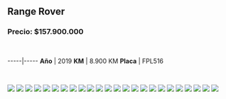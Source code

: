 ## Range Rover

### Precio: $157.900.000

<p>&nbsp;</p>

-----|-----
**Año** | 2019
**KM** | 8.900 KM
**Placa** | FPL516

<p>&nbsp;</p>

<img src="images/Land Rover Blue.jpeg?raw=true"/>
<img src="images/Land Rover Blue  - 18.jpeg?raw=true"/>
<img src="images/Land Rover Blue - 10.jpeg?raw=true"/>
<img src="images/Land Rover Blue - 11.jpeg?raw=true"/>
<img src="images/Land Rover Blue - 12.jpeg?raw=true"/>
<img src="images/Land Rover Blue - 13.jpeg?raw=true"/>
<img src="images/Land Rover Blue - 14.jpeg?raw=true"/>
<img src="images/Land Rover Blue - 15.jpeg?raw=true"/>
<img src="images/Land Rover Blue - 16.jpeg?raw=true"/>
<img src="images/Land Rover Blue - 17.jpeg?raw=true"/>
<img src="images/Land Rover Blue - 19.jpeg?raw=true"/>
<img src="images/Land Rover Blue - 2.jpeg?raw=true"/>
<img src="images/Land Rover Blue - 20.jpeg?raw=true"/>
<img src="images/Land Rover Blue - 21.jpeg?raw=true"/>
<img src="images/Land Rover Blue - 22.jpeg?raw=true"/>
<img src="images/Land Rover Blue - 23.jpeg?raw=true"/>
<img src="images/Land Rover Blue - 24.jpeg?raw=true"/>
<img src="images/Land Rover Blue - 3.jpeg?raw=true"/>
<img src="images/Land Rover Blue - 4.jpeg?raw=true"/>
<img src="images/Land Rover Blue - 5.jpeg?raw=true"/>
<img src="images/Land Rover Blue - 6.jpeg?raw=true"/>
<img src="images/Land Rover Blue - 7.jpeg?raw=true"/>
<img src="images/Land Rover Blue - 8.jpeg?raw=true"/>
<img src="images/Land Rover Blue - 9.jpeg?raw=true"/>




